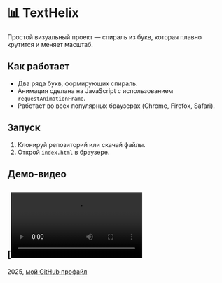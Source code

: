 # 📊 TextHelix

Простой визуальный проект — спираль из букв, которая плавно крутится и меняет масштаб.

## Как работает

- Два ряда букв, формирующих спираль.
- Анимация сделана на JavaScript с использованием `requestAnimationFrame`.
- Работает во всех популярных браузерах (Chrome, Firefox, Safari).

## Запуск

1. Клонируй репозиторий или скачай файлы.
2. Открой `index.html` в браузере.

## Демо-видео

[![Смотреть демо-видео](./media/spiral.mp4)
---

2025, [мой GitHub профайл](https://github.com/CozlovschiNichita)
